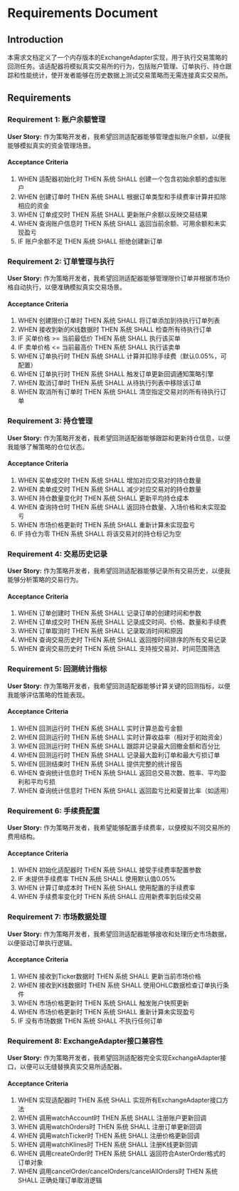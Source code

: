 # Requirements Document

## Introduction

本需求文档定义了一个内存版本的ExchangeAdapter实现，用于执行交易策略的回测任务。该适配器将模拟真实交易所的行为，包括账户管理、订单执行、持仓跟踪和性能统计，使开发者能够在历史数据上测试交易策略而无需连接真实交易所。

## Requirements

### Requirement 1: 账户余额管理

**User Story:** 作为策略开发者，我希望回测适配器能够管理虚拟账户余额，以便我能够模拟真实的资金管理场景。

#### Acceptance Criteria

1. WHEN 适配器初始化时 THEN 系统 SHALL 创建一个包含初始余额的虚拟账户
2. WHEN 创建订单时 THEN 系统 SHALL 根据订单类型和手续费率计算并扣除相应的资金
3. WHEN 订单成交时 THEN 系统 SHALL 更新账户余额以反映交易结果
4. WHEN 查询账户信息时 THEN 系统 SHALL 返回当前余额、可用余额和未实现盈亏
5. IF 账户余额不足 THEN 系统 SHALL 拒绝创建新订单

### Requirement 2: 订单管理与执行

**User Story:** 作为策略开发者，我希望回测适配器能够管理限价订单并根据市场价格自动执行，以便准确模拟真实交易场景。

#### Acceptance Criteria

1. WHEN 创建限价订单时 THEN 系统 SHALL 将订单添加到待执行订单列表
2. WHEN 接收到新的K线数据时 THEN 系统 SHALL 检查所有待执行订单
3. IF 买单价格 >= 当前最低价 THEN 系统 SHALL 执行该买单
4. IF 卖单价格 <= 当前最高价 THEN 系统 SHALL 执行该卖单
5. WHEN 订单执行时 THEN 系统 SHALL 计算并扣除手续费（默认0.05%，可配置）
6. WHEN 订单执行时 THEN 系统 SHALL 触发订单更新回调通知策略引擎
7. WHEN 取消订单时 THEN 系统 SHALL 从待执行列表中移除该订单
8. WHEN 取消所有订单时 THEN 系统 SHALL 清空指定交易对的所有待执行订单

### Requirement 3: 持仓管理

**User Story:** 作为策略开发者，我希望回测适配器能够跟踪和更新持仓信息，以便我能够了解策略的仓位状态。

#### Acceptance Criteria

1. WHEN 买单成交时 THEN 系统 SHALL 增加对应交易对的持仓数量
2. WHEN 卖单成交时 THEN 系统 SHALL 减少对应交易对的持仓数量
3. WHEN 持仓数量变化时 THEN 系统 SHALL 更新平均持仓成本
4. WHEN 查询持仓时 THEN 系统 SHALL 返回持仓数量、入场价格和未实现盈亏
5. WHEN 市场价格更新时 THEN 系统 SHALL 重新计算未实现盈亏
6. IF 持仓为零 THEN 系统 SHALL 将该交易对的持仓标记为空

### Requirement 4: 交易历史记录

**User Story:** 作为策略开发者，我希望回测适配器能够记录所有交易历史，以便我能够分析策略的交易行为。

#### Acceptance Criteria

1. WHEN 订单创建时 THEN 系统 SHALL 记录订单的创建时间和参数
2. WHEN 订单成交时 THEN 系统 SHALL 记录成交时间、价格、数量和手续费
3. WHEN 订单取消时 THEN 系统 SHALL 记录取消时间和原因
4. WHEN 查询交易历史时 THEN 系统 SHALL 返回按时间排序的所有交易记录
5. WHEN 查询交易历史时 THEN 系统 SHALL 支持按交易对、时间范围筛选

### Requirement 5: 回测统计指标

**User Story:** 作为策略开发者，我希望回测适配器能够计算关键的回测指标，以便我能够评估策略的性能表现。

#### Acceptance Criteria

1. WHEN 回测运行时 THEN 系统 SHALL 实时计算总盈亏金额
2. WHEN 回测运行时 THEN 系统 SHALL 实时计算收益率（相对于初始资金）
3. WHEN 回测运行时 THEN 系统 SHALL 跟踪并记录最大回撤金额和百分比
4. WHEN 回测运行时 THEN 系统 SHALL 记录最大盈利订单和最大亏损订单
5. WHEN 回测结束时 THEN 系统 SHALL 提供完整的统计报告
6. WHEN 查询统计信息时 THEN 系统 SHALL 返回总交易次数、胜率、平均盈利和平均亏损
7. WHEN 查询统计信息时 THEN 系统 SHALL 返回盈亏比和夏普比率（如适用）

### Requirement 6: 手续费配置

**User Story:** 作为策略开发者，我希望能够配置手续费率，以便模拟不同交易所的费用结构。

#### Acceptance Criteria

1. WHEN 初始化适配器时 THEN 系统 SHALL 接受手续费率配置参数
2. IF 未提供手续费率 THEN 系统 SHALL 使用默认值0.05%
3. WHEN 计算订单成本时 THEN 系统 SHALL 使用配置的手续费率
4. WHEN 手续费率变化时 THEN 系统 SHALL 应用新费率到后续交易

### Requirement 7: 市场数据处理

**User Story:** 作为策略开发者，我希望回测适配器能够接收和处理历史市场数据，以便驱动订单执行逻辑。

#### Acceptance Criteria

1. WHEN 接收到Ticker数据时 THEN 系统 SHALL 更新当前市场价格
2. WHEN 接收到K线数据时 THEN 系统 SHALL 使用OHLC数据检查订单执行条件
3. WHEN 市场价格更新时 THEN 系统 SHALL 触发账户快照更新
4. WHEN 市场价格更新时 THEN 系统 SHALL 重新计算未实现盈亏
5. IF 没有市场数据 THEN 系统 SHALL 不执行任何订单

### Requirement 8: ExchangeAdapter接口兼容性

**User Story:** 作为策略开发者，我希望回测适配器完全实现ExchangeAdapter接口，以便可以无缝替换真实交易所适配器。

#### Acceptance Criteria

1. WHEN 实现适配器时 THEN 系统 SHALL 实现所有ExchangeAdapter接口方法
2. WHEN 调用watchAccount时 THEN 系统 SHALL 注册账户更新回调
3. WHEN 调用watchOrders时 THEN 系统 SHALL 注册订单更新回调
4. WHEN 调用watchTicker时 THEN 系统 SHALL 注册价格更新回调
5. WHEN 调用watchKlines时 THEN 系统 SHALL 注册K线更新回调
6. WHEN 调用createOrder时 THEN 系统 SHALL 返回符合AsterOrder格式的订单对象
7. WHEN 调用cancelOrder/cancelOrders/cancelAllOrders时 THEN 系统 SHALL 正确处理订单取消逻辑
